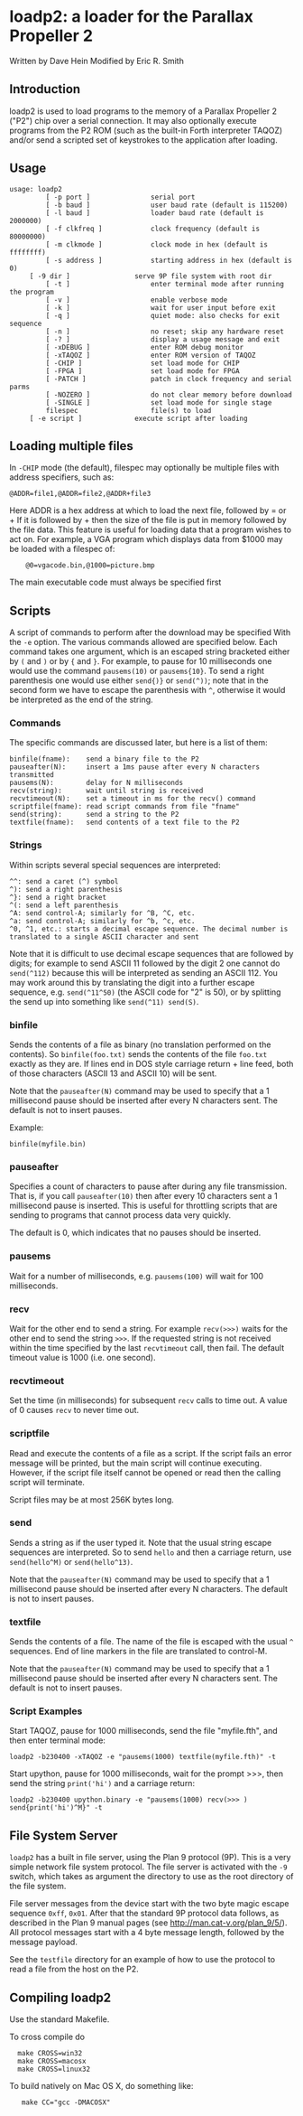 # loadp2: a loader for the Parallax Propeller 2

Written by Dave Hein
Modified by Eric R. Smith

## Introduction

loadp2 is used to load programs to the memory of a Parallax Propeller 2 ("P2") chip over a serial connection. It may also optionally execute programs from the P2 ROM (such as the built-in Forth interpreter TAQOZ) and/or send a scripted set of keystrokes to the application after loading.

## Usage

```
usage: loadp2
         [ -p port ]               serial port
         [ -b baud ]               user baud rate (default is 115200)
         [ -l baud ]               loader baud rate (default is 2000000)
         [ -f clkfreq ]            clock frequency (default is 80000000)
         [ -m clkmode ]            clock mode in hex (default is ffffffff)
         [ -s address ]            starting address in hex (default is 0)
	 [ -9 dir ]                serve 9P file system with root dir
         [ -t ]                    enter terminal mode after running the program
         [ -v ]                    enable verbose mode
         [ -k ]                    wait for user input before exit
         [ -q ]                    quiet mode: also checks for exit sequence
         [ -n ]                    no reset; skip any hardware reset
         [ -? ]                    display a usage message and exit
         [ -xDEBUG ]               enter ROM debug monitor
         [ -xTAQOZ ]               enter ROM version of TAQOZ
         [ -CHIP ]                 set load mode for CHIP
         [ -FPGA ]                 set load mode for FPGA
         [ -PATCH ]                patch in clock frequency and serial parms
         [ -NOZERO ]               do not clear memory before download
         [ -SINGLE ]               set load mode for single stage
         filespec                  file(s) to load
	 [ -e script ]             execute script after loading
```

## Loading multiple files

In `-CHIP` mode (the default), filespec may optionally be multiple files with address specifiers, such as:
```
@ADDR=file1,@ADDR=file2,@ADDR+file3
```
Here ADDR is a hex address at which to load the next file, followed by = or +
If it is followed by + then the size of the file is put in memory followed by
the file data. This feature is useful for loading data that a program wishes
to act on. For example, a VGA program which displays data from $1000 may be
loaded with a filespec of:
```
    @0=vgacode.bin,@1000=picture.bmp
```
The main executable code must always be specified first

## Scripts

A script of commands to perform after the download may be specified With the `-e` option. The various commands allowed are specified below. Each command takes one argument, which is an escaped string bracketed either by `(` and `)` or by `{` and `}`. For example, to pause for 10 milliseconds one would use the command `pausems(10)` or `pausems{10}`. To send a right parenthesis one would use either `send{)}` or `send(^))`; note that in the second form we have to escape the parenthesis with `^`, otherwise it would be interpreted as the end of the string.

### Commands

The specific commands are discussed later, but here is a list of them:
```
binfile(fname):    send a binary file to the P2
pauseafter(N):     insert a 1ms pause after every N characters transmitted
pausems(N):        delay for N milliseconds
recv(string):      wait until string is received
recvtimeout(N):    set a timeout in ms for the recv() command
scriptfile(fname): read script commands from file "fname"
send(string):      send a string to the P2
textfile(fname):   send contents of a text file to the P2
```

### Strings

Within scripts several special sequences are interpreted:
```
^^: send a caret (^) symbol
^): send a right parenthesis
^}: send a right bracket
^(: send a left parenthesis
^A: send control-A; similarly for ^B, ^C, etc.
^a: send control-A; similarly for ^b, ^c, etc.
^0, ^1, etc.: starts a decimal escape sequence. The decimal number is translated to a single ASCII character and sent
```
Note that it is difficult to use decimal escape sequences that are followed by digits; for example to send ASCII 11 followed by the digit 2 one cannot do `send(^112)` because this will be interpreted as sending an ASCII 112. You may work around this by translating the digit into a further escape sequence, e.g. `send(^11^50)` (the ASCII code for "2" is 50), or by splitting the send up into something like `send(^11) send(S)`.

### binfile

Sends the contents of a file as binary (no translation performed on the contents). So `binfile(foo.txt)` sends the contents of the file `foo.txt` exactly as they are. If lines end in DOS style carriage return + line feed, both of those characters (ASCII 13 and ASCII 10) will be sent.

Note that the `pauseafter(N)` command may be used to specify that a 1 millisecond pause should be inserted after every N characters sent. The default is not to insert pauses.

Example:
```
binfile(myfile.bin)
```

### pauseafter

Specifies a count of characters to pause after during any file transmission. That is, if you call `pauseafter(10)` then after every 10 characters sent a 1 millisecond pause is inserted. This is useful for throttling scripts that are sending to programs that cannot process data very quickly.

The default is 0, which indicates that no pauses should be inserted.

### pausems

Wait for a number of milliseconds, e.g. `pausems(100)` will wait for 100 milliseconds.

### recv

Wait for the other end to send a string. For example `recv(>>>)` waits for the other end to send the string `>>>`. If the requested string is not received within the time specified by the last `recvtimeout` call, then fail. The default timeout value is 1000 (i.e. one second).

### recvtimeout

Set the time (in milliseconds) for subsequent `recv` calls to time out. A value of 0 causes `recv` to never time out.

### scriptfile

Read and execute the contents of a file as a script. If the script fails an error message will be printed, but the main script will continue executing. However, if the script file itself cannot be opened or read then the calling script will terminate.

Script files may be at most 256K bytes long.

### send

Sends a string as if the user typed it. Note that the usual string escape sequences are interpreted. So to send `hello` and then a carriage return, use `send(hello^M)` or `send(hello^13)`.

Note that the `pauseafter(N)` command may be used to specify that a 1 millisecond pause should be inserted after every N characters. The default is not to insert pauses.

### textfile

Sends the contents of a file. The name of the file is escaped with the usual `^` sequences. End of line markers in the file are translated to control-M.

Note that the `pauseafter(N)` command may be used to specify that a 1 millisecond pause should be inserted after every N characters sent. The default is not to insert pauses.

### Script Examples

Start TAQOZ, pause for 1000 milliseconds, send the file "myfile.fth", and then enter terminal mode:
```
loadp2 -b230400 -xTAQOZ -e "pausems(1000) textfile(myfile.fth)" -t
```

Start upython, pause for 1000 milliseconds, wait for the prompt >>>, then send the string `print('hi')` and a carriage return:
```
loadp2 -b230400 upython.binary -e "pausems(1000) recv(>>> ) send{print('hi')^M}" -t
```

## File System Server

`loadp2` has a built in file server, using the Plan 9 protocol (9P). This is a very simple network file system protocol. The file server is activated with the `-9` switch, which takes as argument the directory to use as the root directory of the file system.

File server messages from the device start with the two byte magic escape sequence `0xff`, `0x01`. After that the standard 9P protocol data follows, as described in the Plan 9 manual pages (see http://man.cat-v.org/plan_9/5/). All protocol messages start with a 4 byte message length, followed by the message payload.

See the `testfile` directory for an example of how to use the protocol to read a file from the host on the P2.

## Compiling loadp2

Use the standard Makefile.

To cross compile do
```
  make CROSS=win32
  make CROSS=macosx
  make CROSS=linux32
```

To build natively on Mac OS X, do something like:
```
   make CC="gcc -DMACOSX"
```
